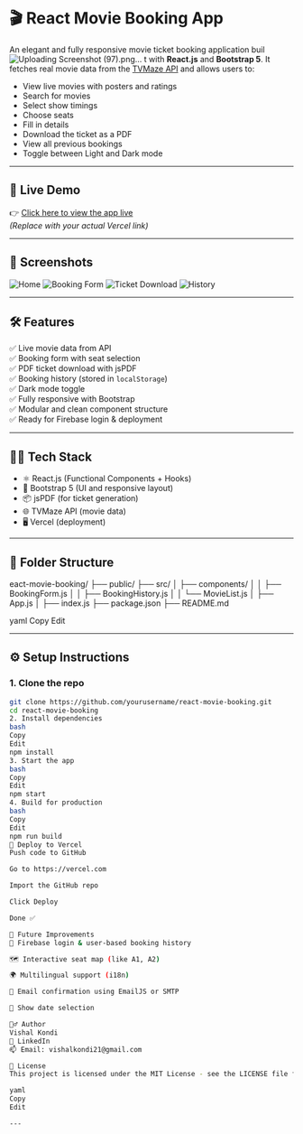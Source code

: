 # 🎬 React Movie Booking App

An elegant and fully responsive movie ticket booking application buil![Uploading Screenshot (97).png…]()
t with **React.js** and **Bootstrap 5**. It fetches real movie data from the [TVMaze API](https://www.tvmaze.com/api) and allows users to:

- View live movies with posters and ratings
- Search for movies
- Select show timings
- Choose seats
- Fill in details
- Download the ticket as a PDF
- View all previous bookings
- Toggle between Light and Dark mode

---

## 🚀 Live Demo

👉 [Click here to view the app live](https://your-vercel-link.vercel.app/)  
_(Replace with your actual Vercel link)_

---

## 📸 Screenshots

![Home](./screenshots/home.png)
![Booking Form](./screenshots/booking.png)
![Ticket Download](./screenshots/ticket.png)
![History](./screenshots/history.png)

---

## 🛠️ Features

✅ Live movie data from API  
✅ Booking form with seat selection  
✅ PDF ticket download with jsPDF  
✅ Booking history (stored in `localStorage`)  
✅ Dark mode toggle  
✅ Fully responsive with Bootstrap  
✅ Modular and clean component structure  
✅ Ready for Firebase login & deployment

---

## 🧑‍💻 Tech Stack

- ⚛️ React.js (Functional Components + Hooks)
- 💄 Bootstrap 5 (UI and responsive layout)
- 📦 jsPDF (for ticket generation)
- 🌐 TVMaze API (movie data)
- 🖥️ Vercel (deployment)

---

## 📁 Folder Structure


eact-movie-booking/
├── public/
├── src/
│ ├── components/
│ │ ├── BookingForm.js
│ │ ├── BookingHistory.js
│ │ └── MovieList.js
│ ├── App.js
│ ├── index.js
├── package.json
├── README.md

yaml
Copy
Edit

---

## ⚙️ Setup Instructions

### 1. Clone the repo

```bash
git clone https://github.com/yourusername/react-movie-booking.git
cd react-movie-booking
2. Install dependencies
bash
Copy
Edit
npm install
3. Start the app
bash
Copy
Edit
npm start
4. Build for production
bash
Copy
Edit
npm run build
🚀 Deploy to Vercel
Push code to GitHub

Go to https://vercel.com

Import the GitHub repo

Click Deploy

Done ✅

🧠 Future Improvements
🔐 Firebase login & user-based booking history

🗺️ Interactive seat map (like A1, A2)

🌍 Multilingual support (i18n)

💌 Email confirmation using EmailJS or SMTP

📆 Show date selection

🙋‍♂️ Author
Vishal Kondi
🔗 LinkedIn
📫 Email: vishalkondi21@gmail.com

📃 License
This project is licensed under the MIT License - see the LICENSE file for details.

yaml
Copy
Edit

---











